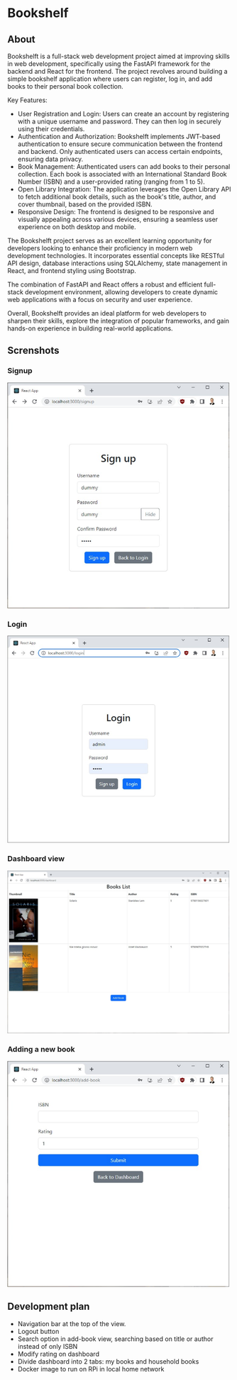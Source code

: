 # Bookshelf

## About

Bookshelft is a full-stack web development project aimed at improving skills in web development, specifically using the FastAPI framework for the backend and React for the frontend. The project revolves around building a simple bookshelf application where users can register, log in, and add books to their personal book collection.

Key Features:

* User Registration and Login: Users can create an account by registering with a unique username and password. They can then log in securely using their credentials.
* Authentication and Authorization: Bookshelft implements JWT-based authentication to ensure secure communication between the frontend and backend. Only authenticated users can access certain endpoints, ensuring data privacy.
* Book Management: Authenticated users can add books to their personal collection. Each book is associated with an International Standard Book Number (ISBN) and a user-provided rating (ranging from 1 to 5).
* Open Library Integration: The application leverages the Open Library API to fetch additional book details, such as the book's title, author, and cover thumbnail, based on the provided ISBN.
* Responsive Design: The frontend is designed to be responsive and visually appealing across various devices, ensuring a seamless user experience on both desktop and mobile.

The Bookshelft project serves as an excellent learning opportunity for developers looking to enhance their proficiency in modern web development technologies. It incorporates essential concepts like RESTful API design, database interactions using SQLAlchemy, state management in React, and frontend styling using Bootstrap.

The combination of FastAPI and React offers a robust and efficient full-stack development environment, allowing developers to create dynamic web applications with a focus on security and user experience.

Overall, Bookshelft provides an ideal platform for web developers to sharpen their skills, explore the integration of popular frameworks, and gain hands-on experience in building real-world applications.

## Screnshots

### Signup

<img src="assets/signup.jpg" alt="Signup" width="500">

### Login

<img src="assets/login.jpg" alt="Login" width="500">

### Dashboard view

<img src="assets/dashboard.jpg" alt="Dashboard" width="500">

### Adding a new book

<img src="assets/book_add.jpg" alt="Adding a new book" width="500">

## Development plan

* Navigation bar at the top of the view.
* Logout button
* Search option in add-book view, searching based on title or author instead of only ISBN
* Modify rating on dashboard
* Divide dashboard into 2 tabs: my books and household books
* Docker image to run on RPi in local home network
